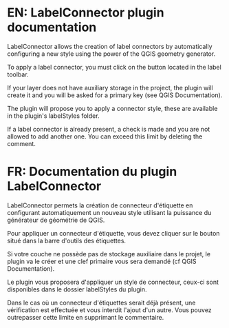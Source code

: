 # EN: LabelConnector plugin documentation

LabelConnector allows the creation of label connectors by automatically configuring a new style using the power of the QGIS geometry generator.

To apply a label connector, you must click on the button located in the label toolbar.

If your layer does not have auxiliary storage in the project, the plugin will create it and you will be asked for a primary key (see QGIS Documentation).

The plugin will propose you to apply a connector style, these are available in the plugin's labelStyles folder. 

If a label connector is already present, a check is made and you are not allowed to add another one. You can exceed this limit by deleting the comment.


# FR: Documentation du plugin LabelConnector

LabelConnector permets la création de connecteur d'étiquette en configurant automatiquement un nouveau style utilisant la puissance du générateur de géométrie de QGIS.

Pour appliquer un connecteur d'étiquette, vous devez cliquer sur le bouton situé dans la barre d'outils des étiquettes.

Si votre couche ne possède pas de stockage auxiliaire dans le projet, le plugin va le créer et une clef primaire vous sera demandé (cf QGIS Documentation).

Le plugin vous proposera d'appliquer un style de connecteur, ceux-ci sont disponibles dans le dossier labelStyles du plugin. 

Dans le cas où un connecteur d'étiquettes serait déjà présent, une vérification est effectuée et vous interdit l'ajout d'un autre. Vous pouvez outrepasser cette limite en supprimant le commentaire.

